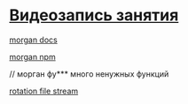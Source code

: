 # [Видеозапись занятия](https://www.youtube.com/watch?v=5iQbuLgW8E8)

[morgan docs](https://expressjs.com/en/resources/middleware/morgan.html)

[morgan npm](https://www.npmjs.com/package/morgan)

// морган фу*** много ненужных функций 

[rotation file stream](https://www.npmjs.com/package/rotating-file-stream)
